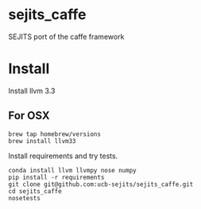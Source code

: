 # sejits_caffe
SEJITS port of the caffe framework

# Install
Install llvm 3.3
## For OSX
```shell
brew tap homebrew/versions
brew install llvm33
```
Install requirements and try tests.
```shell
conda install llvm llvmpy nose numpy
pip install -r requirements
git clone git@github.com:ucb-sejits/sejits_caffe.git
cd sejits_caffe
nosetests
```

